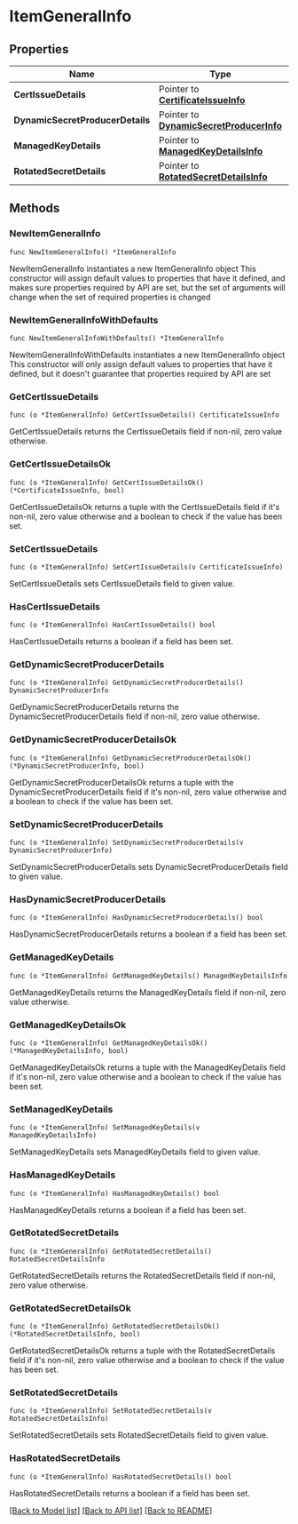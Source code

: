 # ItemGeneralInfo

## Properties

Name | Type | Description | Notes
------------ | ------------- | ------------- | -------------
**CertIssueDetails** | Pointer to [**CertificateIssueInfo**](CertificateIssueInfo.md) |  | [optional] 
**DynamicSecretProducerDetails** | Pointer to [**DynamicSecretProducerInfo**](DynamicSecretProducerInfo.md) |  | [optional] 
**ManagedKeyDetails** | Pointer to [**ManagedKeyDetailsInfo**](ManagedKeyDetailsInfo.md) |  | [optional] 
**RotatedSecretDetails** | Pointer to [**RotatedSecretDetailsInfo**](RotatedSecretDetailsInfo.md) |  | [optional] 

## Methods

### NewItemGeneralInfo

`func NewItemGeneralInfo() *ItemGeneralInfo`

NewItemGeneralInfo instantiates a new ItemGeneralInfo object
This constructor will assign default values to properties that have it defined,
and makes sure properties required by API are set, but the set of arguments
will change when the set of required properties is changed

### NewItemGeneralInfoWithDefaults

`func NewItemGeneralInfoWithDefaults() *ItemGeneralInfo`

NewItemGeneralInfoWithDefaults instantiates a new ItemGeneralInfo object
This constructor will only assign default values to properties that have it defined,
but it doesn't guarantee that properties required by API are set

### GetCertIssueDetails

`func (o *ItemGeneralInfo) GetCertIssueDetails() CertificateIssueInfo`

GetCertIssueDetails returns the CertIssueDetails field if non-nil, zero value otherwise.

### GetCertIssueDetailsOk

`func (o *ItemGeneralInfo) GetCertIssueDetailsOk() (*CertificateIssueInfo, bool)`

GetCertIssueDetailsOk returns a tuple with the CertIssueDetails field if it's non-nil, zero value otherwise
and a boolean to check if the value has been set.

### SetCertIssueDetails

`func (o *ItemGeneralInfo) SetCertIssueDetails(v CertificateIssueInfo)`

SetCertIssueDetails sets CertIssueDetails field to given value.

### HasCertIssueDetails

`func (o *ItemGeneralInfo) HasCertIssueDetails() bool`

HasCertIssueDetails returns a boolean if a field has been set.

### GetDynamicSecretProducerDetails

`func (o *ItemGeneralInfo) GetDynamicSecretProducerDetails() DynamicSecretProducerInfo`

GetDynamicSecretProducerDetails returns the DynamicSecretProducerDetails field if non-nil, zero value otherwise.

### GetDynamicSecretProducerDetailsOk

`func (o *ItemGeneralInfo) GetDynamicSecretProducerDetailsOk() (*DynamicSecretProducerInfo, bool)`

GetDynamicSecretProducerDetailsOk returns a tuple with the DynamicSecretProducerDetails field if it's non-nil, zero value otherwise
and a boolean to check if the value has been set.

### SetDynamicSecretProducerDetails

`func (o *ItemGeneralInfo) SetDynamicSecretProducerDetails(v DynamicSecretProducerInfo)`

SetDynamicSecretProducerDetails sets DynamicSecretProducerDetails field to given value.

### HasDynamicSecretProducerDetails

`func (o *ItemGeneralInfo) HasDynamicSecretProducerDetails() bool`

HasDynamicSecretProducerDetails returns a boolean if a field has been set.

### GetManagedKeyDetails

`func (o *ItemGeneralInfo) GetManagedKeyDetails() ManagedKeyDetailsInfo`

GetManagedKeyDetails returns the ManagedKeyDetails field if non-nil, zero value otherwise.

### GetManagedKeyDetailsOk

`func (o *ItemGeneralInfo) GetManagedKeyDetailsOk() (*ManagedKeyDetailsInfo, bool)`

GetManagedKeyDetailsOk returns a tuple with the ManagedKeyDetails field if it's non-nil, zero value otherwise
and a boolean to check if the value has been set.

### SetManagedKeyDetails

`func (o *ItemGeneralInfo) SetManagedKeyDetails(v ManagedKeyDetailsInfo)`

SetManagedKeyDetails sets ManagedKeyDetails field to given value.

### HasManagedKeyDetails

`func (o *ItemGeneralInfo) HasManagedKeyDetails() bool`

HasManagedKeyDetails returns a boolean if a field has been set.

### GetRotatedSecretDetails

`func (o *ItemGeneralInfo) GetRotatedSecretDetails() RotatedSecretDetailsInfo`

GetRotatedSecretDetails returns the RotatedSecretDetails field if non-nil, zero value otherwise.

### GetRotatedSecretDetailsOk

`func (o *ItemGeneralInfo) GetRotatedSecretDetailsOk() (*RotatedSecretDetailsInfo, bool)`

GetRotatedSecretDetailsOk returns a tuple with the RotatedSecretDetails field if it's non-nil, zero value otherwise
and a boolean to check if the value has been set.

### SetRotatedSecretDetails

`func (o *ItemGeneralInfo) SetRotatedSecretDetails(v RotatedSecretDetailsInfo)`

SetRotatedSecretDetails sets RotatedSecretDetails field to given value.

### HasRotatedSecretDetails

`func (o *ItemGeneralInfo) HasRotatedSecretDetails() bool`

HasRotatedSecretDetails returns a boolean if a field has been set.


[[Back to Model list]](../README.md#documentation-for-models) [[Back to API list]](../README.md#documentation-for-api-endpoints) [[Back to README]](../README.md)


